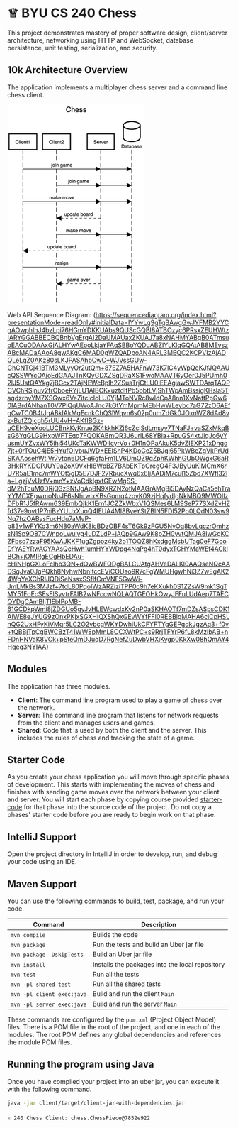 # ♕ BYU CS 240 Chess

This project demonstrates mastery of proper software design, client/server architecture, networking using HTTP and WebSocket, database persistence, unit testing, serialization, and security.

## 10k Architecture Overview

The application implements a multiplayer chess server and a command line chess client.

[![Sequence Diagram](10k-architecture.png)](https://sequencediagram.org/index.html#initialData=C4S2BsFMAIGEAtIGckCh0AcCGAnUBjEbAO2DnBElIEZVs8RCSzYKrgAmO3AorU6AGVIOAG4jUAEyzAsAIyxIYAERnzFkdKgrFIuaKlaUa0ALQA+ISPE4AXNABWAexDFoAcywBbTcLEizS1VZBSVbbVc9HGgnADNYiN19QzZSDkCrfztHFzdPH1Q-Gwzg9TDEqJj4iuSjdmoMopF7LywAaxgvJ3FC6wCLaFLQyHCdSriEseSm6NMBurT7AFcMaWAYOSdcSRTjTka+7NaO6C6emZK1YdHI-Qma6N6ss3nU4Gpl1ZkNrZwdhfeByy9hwyBA7mIT2KAyGGhuSWi9wuc0sAI49nyMG6ElQQA)

Web API Sequence Diagram: (https://sequencediagram.org/index.html?presentationMode=readOnly#initialData=IYYwLg9gTgBAwgGwJYFMB2YYCgAOwphIhJ4bzLpi76HGmYDKKUAbs9QUScGQBI8ATBOzyc6PRsxZEUHWtzIARYGGABBECBQBnbVgErgAI2DaUMAUaxZKUAJ7a8xNAHMYABgB0ATmsuoEACuODAAxGjALHYwAEooLkjaYFAqSBBoYQDuABZIYLKIqGQAtAB8MEyszABcMADaAAoA8gwAKgC6MAD0gWZQADpoAN4ARL3MEQC2KCPVIzAjADQLeLqZ0AKz80sLKJPASAhbCwC+WJVssGUw-GhCNTCj41BTM3MLyyOr2utQm+87EZ7A5HAFnW73K7lC4yWpQeKJfJQAAUcQSSWYcQAjoEdGAAJTnKQyGDXZSqDRaXS1FwoMAAVT6yOer0J5PUmh02lJ5UstQAYkg7jBGcx2TAjNEWcBplh2ZSuaTrjCtLU0IEEAgiawSWTDArqTAQPCVChRSjnuy2frOboeRYjLU1AIBCK+uztdItPb5bbtLVjShTWpAmBssjgKHsla5TaqdzrnyYM7XSGwx6VeZitcIcIoLU0YjMToNVRc8wldCpA8nn1XvNattPpGw60IABrdANhanT0V7PlQqUWoAJnc7kGtYmMpmMEbHwWLeybc7aG72zO6AEfgCwTC0B4tJgABkIAkMqEcnkChQSlWqvn6s02p0umZdGk0JOxnWZ8dAd8vz-BufZQjcgh5rUU4vH+AKfIBGz-uCEH9veXooLUCBnkKyKnue2K4kkhKZj6cZcjSdLmsyv7TNaFJ+vaSZxMkqBsG6YqGLG9HxpWFTEqq7FQOKABmQR3J6urlL68YBia+RpuGS4xtJiqJo6yYusmUYZvxWY5ihj54UKcTaKWWDllcyrVo+0H1nOPaAkuK5dvZIEXP21xDhgo7jt+0rTOuC4jE5HYufOIybuJWD+EEIShP4KDoCeZ5BJgl65PkWBeZgVkPrUdSKAAosehWtIVr7vton6DCFq6gfaFm1LV6DmQZ9qZphKWhhGUbOWgxG6aR3HkRYKDCPJUY9a2oX9VxHI8WpBZ7BAbEKTpOregO4F3JByUuKlMCmX6rU7R5aE1mc7mWYOt5gD5E7DJF27RbucXwq6x6IjAADiM7cul15Zbd7XWfl32la+LgzjVvUzfV+mnY+zVoCdkIgxtGEwMgSS-dM2hTcuM0DRjQ3zSNtJgApBN9XRZN2otMAAGrAMgBj5DAyNzQaCa5ehTraYYMCXEgwmoNuJF6sNhrwixKBsGomq4zoyK09zjHqfydIgNkMBQ9MWOIlzDFbR1J5fRAwm639EmbQjkK1Ern1JCZZkWbxV1QSMes6LM9SeP77SXdZvHZfd37e9ovt1P7niBzYUUxXuoQ4IEUA4MI8ByeYStZBlN5FDl52Po0LQdN03sw9Nq7hzOABysFucHdu7aMyP-p83v1wFYKo3m6N80aWdK8icBDzOBF4sT6Gk9zFGU5NyOq8bvLqczrOmhzsN1Sp9O87CWnpoLwuiyg4uDZLdP+jAQp9GAw9K8pZH0yvtQMJA8IwGgKCZFbso7zzaF95KwAJKKF1ugZgpoz4ky2o1TOQZ8hKxdggMsbUTag0eF7GcoDfYAEYRwAGYAAsQcHwh1umHYYWDpg4NqPg4hT0dyxTCHYMaWEf4ACkIBCh+jOMIRgECgHbEDAu-cHiNHpGXLoFcIhb3QN+dOwBWFQDgBALCUAtgAHVeDALKl0AAQseNQcAADSgJva0JgPQkh8NyhwNbnItccEViCOUao9R7cFgWMUHgwhNi3Z7wEgAK24WgYeXChRIJQDiSeNssxSSflfCmVNF5GwWi-JmLMkBs3MJzf+7tdL80PqoIWzARZiziTPP0c9h7eKXukh0S1ZZsW9mk1SgTMY51EoEcSEsElSyvtrFAIB2wNFccwNQLAQTGEOHkOwyJFFuLUdAep7TAECQYDgCAmBIjTIEbIPpMB-61GCDkpWmi8jZDGUo5gyJvHLEWcwdxKy2nP0aSKHAOTf7mDZsASpsCDK1AiWE8eJYUG9zOnxPKjxSGXHIQXShQxGEvWYfFFI0REBBlgMAHA6ciCpHSLnQG2UxHFyKiVMqr5LC2O2vbcgWKYDwhiUkCFYFTYgGEPgdkJgzAq3+f0y+tQBBjTpCgBWCBzT41WW8pMmL8CCXWtPC+s9RrjTFYrP6fL8kMzlbAB+nFDnHNVaK8VCk+pSteQmDJuqD7RgNefZuDwbVHXjKygp0KkXw08hQmAY4Hqeq3NYIAA)

## Modules

The application has three modules.

- **Client**: The command line program used to play a game of chess over the network.
- **Server**: The command line program that listens for network requests from the client and manages users and games.
- **Shared**: Code that is used by both the client and the server. This includes the rules of chess and tracking the state of a game.

## Starter Code

As you create your chess application you will move through specific phases of development. This starts with implementing the moves of chess and finishes with sending game moves over the network between your client and server. You will start each phase by copying course provided [starter-code](starter-code/) for that phase into the source code of the project. Do not copy a phases' starter code before you are ready to begin work on that phase.

## IntelliJ Support

Open the project directory in IntelliJ in order to develop, run, and debug your code using an IDE.

## Maven Support

You can use the following commands to build, test, package, and run your code.

| Command                    | Description                                     |
| -------------------------- | ----------------------------------------------- |
| `mvn compile`              | Builds the code                                 |
| `mvn package`              | Run the tests and build an Uber jar file        |
| `mvn package -DskipTests`  | Build an Uber jar file                          |
| `mvn install`              | Installs the packages into the local repository |
| `mvn test`                 | Run all the tests                               |
| `mvn -pl shared test`      | Run all the shared tests                        |
| `mvn -pl client exec:java` | Build and run the client `Main`                 |
| `mvn -pl server exec:java` | Build and run the server `Main`                 |

These commands are configured by the `pom.xml` (Project Object Model) files. There is a POM file in the root of the project, and one in each of the modules. The root POM defines any global dependencies and references the module POM files.

## Running the program using Java

Once you have compiled your project into an uber jar, you can execute it with the following command.

```sh
java -jar client/target/client-jar-with-dependencies.jar

♕ 240 Chess Client: chess.ChessPiece@7852e922
```
